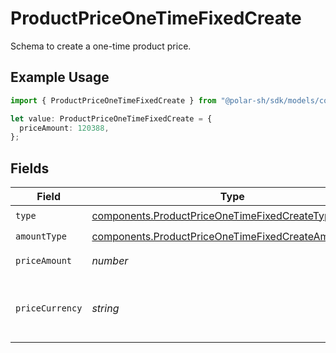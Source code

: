 # ProductPriceOneTimeFixedCreate

Schema to create a one-time product price.

## Example Usage

```typescript
import { ProductPriceOneTimeFixedCreate } from "@polar-sh/sdk/models/components";

let value: ProductPriceOneTimeFixedCreate = {
  priceAmount: 120388,
};
```

## Fields

| Field                                                                                                                      | Type                                                                                                                       | Required                                                                                                                   | Description                                                                                                                |
| -------------------------------------------------------------------------------------------------------------------------- | -------------------------------------------------------------------------------------------------------------------------- | -------------------------------------------------------------------------------------------------------------------------- | -------------------------------------------------------------------------------------------------------------------------- |
| `type`                                                                                                                     | [components.ProductPriceOneTimeFixedCreateType](../../models/components/productpriceonetimefixedcreatetype.md)             | :heavy_check_mark:                                                                                                         | N/A                                                                                                                        |
| `amountType`                                                                                                               | [components.ProductPriceOneTimeFixedCreateAmountType](../../models/components/productpriceonetimefixedcreateamounttype.md) | :heavy_check_mark:                                                                                                         | N/A                                                                                                                        |
| `priceAmount`                                                                                                              | *number*                                                                                                                   | :heavy_check_mark:                                                                                                         | The price in cents.                                                                                                        |
| `priceCurrency`                                                                                                            | *string*                                                                                                                   | :heavy_minus_sign:                                                                                                         | The currency. Currently, only `usd` is supported.                                                                          |